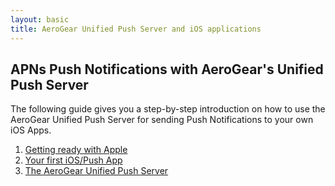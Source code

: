 ```yaml
---
layout: basic
title: AeroGear Unified Push Server and iOS applications
---
```


## APNs Push Notifications with AeroGear's Unified Push Server

The following guide gives you a step-by-step introduction on how to use the AeroGear Unified Push Server for sending Push Notifications to your own iOS Apps.

1. [Getting ready with Apple](apple-setup)
1. [Your first iOS/Push App](iOS-app)
1. [The AeroGear Unified Push Server](unified-push-server)
